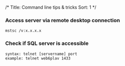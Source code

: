 /*
Title: Command line tips & tricks
Sort: 1
*/

### Access server via remote desktop connection

```
mstsc /v:x.x.x.x
```

### Check if SQL server is accessible

```
syntax: telnet [servername] port
example: telnet web6plav 1433
```
